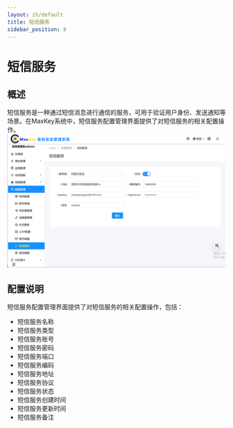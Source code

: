```yaml
---
layout: zh/default
title: 短信服务
sidebar_position: 8
---
```


# 短信服务

## 概述
短信服务是一种通过短信消息进行通信的服务，可用于验证用户身份、发送通知等场景。在MaxKey系统中，短信服务配置管理界面提供了对短信服务的相关配置操作。
![短信服务配置](../../../../static/images/adminster/配置管理/短信服务.png)   
## 配置说明
短信服务配置管理界面提供了对短信服务的相关配置操作，包括：
- 短信服务名称
- 短信服务类型
- 短信服务账号
- 短信服务密码
- 短信服务端口
- 短信服务编码
- 短信服务地址
- 短信服务协议
- 短信服务状态
- 短信服务创建时间
- 短信服务更新时间
- 短信服务备注

